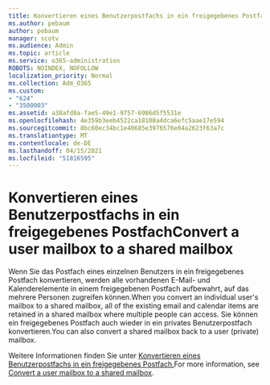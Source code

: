 ```yaml
---
title: Konvertieren eines Benutzerpostfachs in ein freigegebenes Postfach
ms.author: pebaum
author: pebaum
manager: scotv
ms.audience: Admin
ms.topic: article
ms.service: o365-administration
ROBOTS: NOINDEX, NOFOLLOW
localization_priority: Normal
ms.collection: Adm_O365
ms.custom:
- "624"
- "3500003"
ms.assetid: a38afd0a-fae5-49e1-9757-6986d5f5531e
ms.openlocfilehash: 4e359b3eeb4522ca18108a4dca6efc5aae17e594
ms.sourcegitcommit: 8bc60ec34bc1e40685e3976576e04a2623f63a7c
ms.translationtype: MT
ms.contentlocale: de-DE
ms.lasthandoff: 04/15/2021
ms.locfileid: "51816595"
---
```

# <a name="convert-a-user-mailbox-to-a-shared-mailbox"></a><span data-ttu-id="7e118-102">Konvertieren eines Benutzerpostfachs in ein freigegebenes Postfach</span><span class="sxs-lookup"><span data-stu-id="7e118-102">Convert a user mailbox to a shared mailbox</span></span>

<span data-ttu-id="7e118-103">Wenn Sie das Postfach eines einzelnen Benutzers in ein freigegebenes Postfach konvertieren, werden alle vorhandenen E-Mail- und Kalenderelemente in einem freigegebenen Postfach aufbewahrt, auf das mehrere Personen zugreifen können.</span><span class="sxs-lookup"><span data-stu-id="7e118-103">When you convert an individual user's mailbox to a shared mailbox, all of the existing email and calendar items are retained in a shared mailbox where multiple people can access.</span></span> <span data-ttu-id="7e118-104">Sie können ein freigegebenes Postfach auch wieder in ein privates Benutzerpostfach konvertieren.</span><span class="sxs-lookup"><span data-stu-id="7e118-104">You can also convert a shared mailbox back to a user (private) mailbox.</span></span>
  
<span data-ttu-id="7e118-105">Weitere Informationen finden Sie unter [Konvertieren eines Benutzerpostfachs in ein freigegebenes Postfach.](https://docs.microsoft.com/microsoft-365/admin/email/convert-user-mailbox-to-shared-mailbox)</span><span class="sxs-lookup"><span data-stu-id="7e118-105">For more information, see [Convert a user mailbox to a shared mailbox](https://docs.microsoft.com/microsoft-365/admin/email/convert-user-mailbox-to-shared-mailbox).</span></span>
  